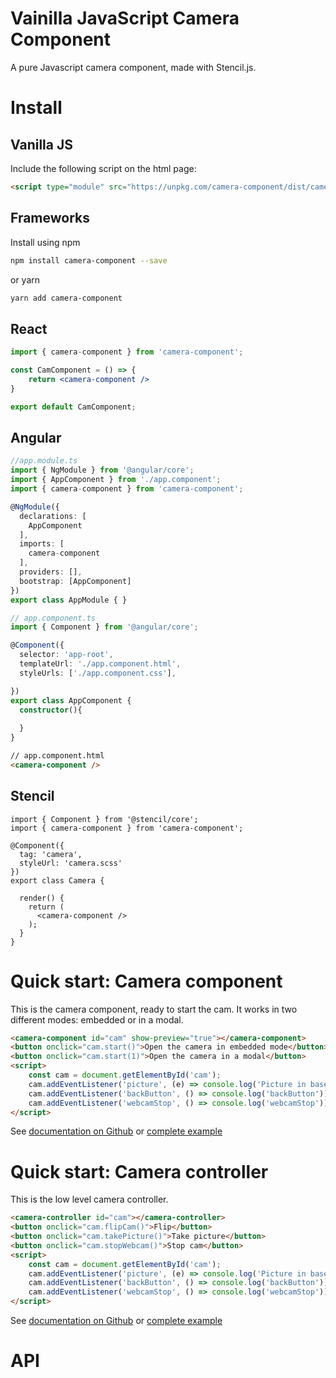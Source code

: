 # Vainilla JavaScript Camera Component

A pure Javascript camera component, made with Stencil.js.

# Install
## Vanilla JS

Include the following script on the html page:

```html
<script type="module" src="https://unpkg.com/camera-component/dist/camera-component/camera-component.esm.js"></script>
```

## Frameworks

Install using npm
```sh
npm install camera-component --save
```

or yarn
```sh
yarn add camera-component
```

## React

```jsx
import { camera-component } from 'camera-component';

const CamComponent = () => {
    return <camera-component />
}

export default CamComponent;
```


## Angular

```ts
//app.module.ts
import { NgModule } from '@angular/core';
import { AppComponent } from './app.component';
import { camera-component } from 'camera-component';

@NgModule({
  declarations: [
    AppComponent
  ],
  imports: [
    camera-component
  ],
  providers: [],
  bootstrap: [AppComponent]
})
export class AppModule { }
```

```ts
// app.component.ts
import { Component } from '@angular/core';

@Component({
  selector: 'app-root',
  templateUrl: './app.component.html',
  styleUrls: ['./app.component.css'],

})
export class AppComponent {
  constructor(){
    
  }
}
```

```html
// app.component.html
<camera-component />
```

## Stencil

```tsx
import { Component } from '@stencil/core';
import { camera-component } from 'camera-component';

@Component({
  tag: 'camera',
  styleUrl: 'camera.scss'
})
export class Camera {

  render() {
    return (
      <camera-component />
    );
  }
}
```


# Quick start: Camera component

This is the camera component, ready to start the cam. It works in two different modes: embedded or in a modal.

```html
<camera-component id="cam" show-preview="true"></camera-component>
<button onclick="cam.start()">Open the camera in embedded mode</button>
<button onclick="cam.start(1)">Open the camera in a modal</button>
<script>
    const cam = document.getElementById('cam');
    cam.addEventListener('picture', (e) => console.log('Picture in base 64:', e.detail));
    cam.addEventListener('backButton', () => console.log('backButton'));
    cam.addEventListener('webcamStop', () => console.log('webcamStop'));
</script>
```

See [documentation on Github](src/components/camera-component/readme.md) or [complete example](examples/camera-component.html)

# Quick start: Camera controller

This is the low level camera controller.

```html
<camera-controller id="cam"></camera-controller>
<button onclick="cam.flipCam()">Flip</button>
<button onclick="cam.takePicture()">Take picture</button>
<button onclick="cam.stopWebcam()">Stop cam</button>
<script>
    const cam = document.getElementById('cam');
    cam.addEventListener('picture', (e) => console.log('Picture in base 64:', e.detail.snapshot));
    cam.addEventListener('backButton', () => console.log('backButton'));
    cam.addEventListener('webcamStop', () => console.log('webcamStop'));
</script>
```

See [documentation on Github](src/components/camera-controller/readme.md) or [complete example](examples/camera-controller.html)

# API

